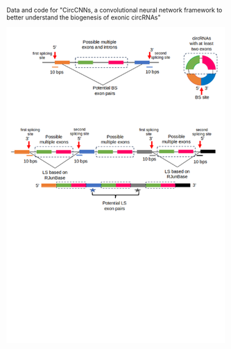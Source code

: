Data and code for "CircCNNs, a convolutional neural network framework to better understand the biogenesis of exonic circRNAs"

![CircCNN Base models](Images/CircCNN.png)
